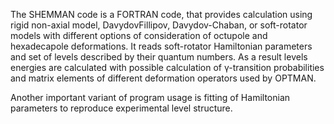 The SHEMMAN code is a FORTRAN code, that provides calculation using rigid non-axial model, DavydovFillipov, Davydov-Chaban, or soft-rotator models with
different options of consideration of octupole and hexadecapole deformations. It reads soft-rotator Hamiltonian parameters and set of levels described by their
quantum numbers. As a result levels energies are calculated with possible calculation of γ-transition probabilities and matrix elements of different deformation
operators used by OPTMAN.

Another important variant of program usage is fitting of Hamiltonian parameters to reproduce experimental level structure.
